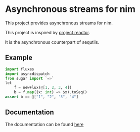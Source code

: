 # Asynchronous streams for nim

This project provides asynchronous streams for nim.

This project is inspired by [project reactor](https://projectreactor.io).

It is the asynchronous counterpart of sequtils.


## Example

```python
import fluxes
import asyncdispatch
from sugar import `=>`
let
    f = newFlux(@[1, 2, 3, 4])
    b = f.map((x: int) => $x).toSeq()
assert b == @["1", "2", "3", "4"]
```


## Documentation

The documentation can be found [here](https://htmlpreview.github.io/?https://github.com/wonderix/fluxes/blob/master/src/htmldocs/fluxes.html)

